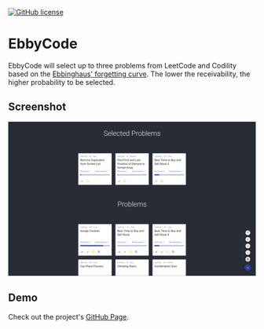 [![GitHub license](https://img.shields.io/github/license/MingyiZhang/EbbyCode?style=for-the-badge)](https://github.com/MingyiZhang/EbbyCode/blob/master/LICENSE)
# EbbyCode

EbbyCode will select up to three problems from LeetCode and Codility based on the [Ebbinghaus' forgetting curve](https://en.wikipedia.org/wiki/Forgetting_curve).
The lower the receivability, the higher probability to be selected. 

## Screenshot
![screenshot](docs/screenshot.png)

## Demo
Check out the project's [GitHub Page](https://mingyizhang.github.io/EbbyCode).
